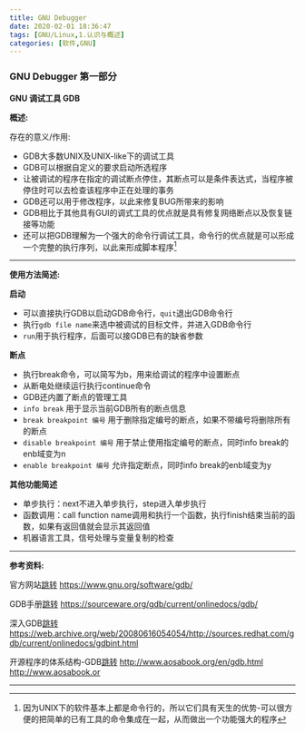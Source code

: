 ```yaml
---
title: GNU Debugger
date: 2020-02-01 18:36:47
tags: [GNU/Linux,1.认识与概述]
categories: [软件,GNU]
---
```


### GNU Debugger 第一部分

**GNU 调试工具 GDB**

**概述:**

存在的意义/作用:

* GDB大多数UNIX及UNIX-like下的调试工具
* GDB可以根据自定义的要求启动所选程序
* 让被调试的程序在指定的调试断点停住，其断点可以是条件表达式，当程序被停住时可以去检查该程序中正在处理的事务
* GDB还可以用于修改程序，以此来修复BUG所带来的影响
* GDB相比于其他具有GUI的调式工具的优点就是具有修复网络断点以及恢复链接等功能
* 还可以把GDB理解为一个强大的命令行调试工具，命令行的优点就是可以形成一个完整的执行序列，以此来形成脚本程序[^1]
[^1]: 因为UNIX下的软件基本上都是命令行的，所以它们具有天生的优势-可以很方便的把简单的已有工具的命令集成在一起，从而做出一个功能强大的程序
---

**使用方法简述:**

**启动**
* 可以直接执行GDB以启动GDB命令行，`quit`退出GDB命令行
* 执行`gdb file name`来选中被调试的目标文件，并进入GDB命令行
* `run`用于执行程序，后面可以接GDB已有的缺省参数

**断点**
* 执行break命令，可以简写为b，用来给调试的程序中设置断点
* 从断电处继续运行执行continue命令
* GDB还内置了断点的管理工具
* `info break` 用于显示当前GDB所有的断点信息
* `break breakpoint 编号` 用于删除指定编号的断点，如果不带编号将删除所有的断点
* `disable breakpoint 编号` 用于禁止使用指定编号的断点，同时info break的enb域变为n
* `enable breakpoint 编号` 允许指定断点，同时info break的enb域变为y

**其他功能简述**
* 单步执行：next不进入单步执行，step进入单步执行
* 函数调用：call function name调用和执行一个函数，执行finish结束当前的函数，如果有返回值就会显示其返回值
* 机器语言工具，信号处理与变量复制的检查
---

**参考资料:**

官方网站[跳转](https://www.gnu.org/software/gdb/)
https://www.gnu.org/software/gdb/

GDB手册[跳转](https://sourceware.org/gdb/current/onlinedocs/gdb/)
https://sourceware.org/gdb/current/onlinedocs/gdb/

深入GDB[跳转](https://web.archive.org/web/20080616054054/http://sources.redhat.com/gdb/current/onlinedocs/gdbint.html)
https://web.archive.org/web/20080616054054/http://sources.redhat.com/gdb/current/onlinedocs/gdbint.html

开源程序的体系结构-GDB[跳转](http://www.aosabook.org/en/gdb.html)
http://www.aosabook.org/en/gdb.html
http://www.aosabook.or

---
